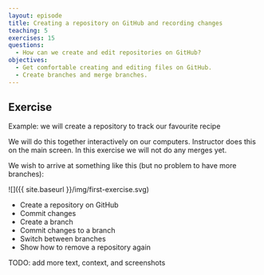 ```yaml
---
layout: episode
title: Creating a repository on GitHub and recording changes
teaching: 5
exercises: 15
questions:
  - How can we create and edit repositories on GitHub?
objectives:
  - Get comfortable creating and editing files on GitHub.
  - Create branches and merge branches.
---
```


## Exercise

Example: we will create a repository to track our favourite recipe

We will do this together interactively on our computers. Instructor does this
on the main screen. In this exercise we will not do any merges yet.

We wish to arrive at something like this (but no problem to have more branches):

![]({{ site.baseurl }}/img/first-exercise.svg)

- Create a repository on GitHub
- Commit changes
- Create a branch
- Commit changes to a branch
- Switch between branches
- Show how to remove a repository again

TODO: add more text, context, and screenshots
